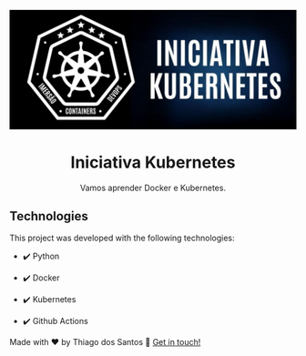 <h1 align="center">
<br>
  <img src="./github/logo.png">
<br>
<br>
Iniciativa Kubernetes
</h1>

<p align="center">Vamos aprender Docker e Kubernetes.</p>


## Technologies

This project was developed with the following technologies:

- ✔️ Python

- ✔️ Docker

- ✔️ Kubernetes

- ✔️ Github Actions

Made with ♥ by Thiago dos Santos :wave: [Get in touch!](https://www.linkedin.com/in/tdsantos1981/)